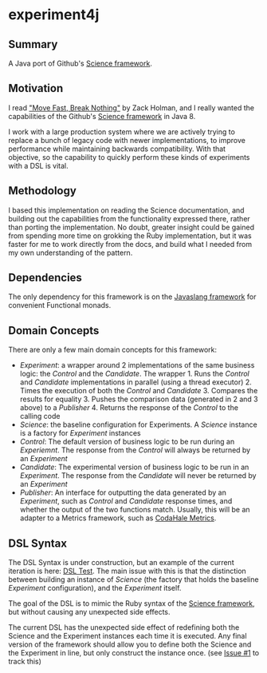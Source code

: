experiment4j
============

Summary
-------
A Java port of Github's [Science framework](https://github.com/github/dat-science).

Motivation
----------
I read ["Move Fast, Break Nothing"](http://zachholman.com/talk/move-fast-break-nothing/) by Zack Holman, and I 
really wanted the capabilities of the Github's [Science framework](https://github.com/github/dat-science) in Java 8.

I work with a large production system where we are actively trying to replace a bunch of legacy code with
newer implementations, to improve performance while maintaining backwards compatibility. With that objective, 
so the capability to quickly perform these kinds of experiments with a DSL is vital.

Methodology
-----------
I based this implementation on reading the Science documentation, and building out the capabilities from the
functionality expressed there, rather than porting the implementation. No doubt, greater insight could be gained from 
spending more time on grokking the Ruby implementation, but it was faster for me to work directly from the docs, and build
what I needed from my own understanding of the pattern.

Dependencies
------------
The only dependency for this framework is on the [Javaslang framework](http://javaslang.com/) for convenient Functional monads. 

Domain Concepts
---------------
There are only a few main domain concepts for this framework:

* _Experiment_: a wrapper around 2 implementations of the same business logic: the _Control_ and the _Candidate_. The wrapper   1. Runs the _Control_ and _Candidate_ implementations in parallel (using a thread executor)
  2. Times the execution of both the _Control_ and _Candidate_
  3. Compares the results for equality
  3. Pushes the comparison data (generated in 2 and 3 above) to a _Publisher_
  4. Returns the response of the _Control_ to the calling code
* _Science_: the baseline configuration for Experiments. A _Science_ instance is a factory for _Experiment_ instances
* _Control_: The default version of business logic to be run during an _Experiemnt_. The response from the _Control_ will always be returned by an _Experiment_
* _Candidate_: The experimental version of business logic to be run in an _Experiment_. The response from the _Candidate_ will never be returned by an _Experiment_
* _Publisher_: An interface for outputting the data generated by an _Experiment_, such as _Control_ and _Candidate_ response times, and whether the output of the two functions match. Usually, this will be an adapter to a Metrics framework, such as [CodaHale Metrics](https://github.com/codahale/metrics).

DSL Syntax
----------
The DSL Syntax is under construction, but an example of the current iteration is here: [DSL Test](https://github.com/dannwebster/experiment4j/blob/master/src/test/java/com/crypticmission/exp/ExperimentTest.java).
The main issue with this is that the distinction between building an instance of _Science_ (the factory that holds the 
baseline _Experiment_ configuration), and the _Experiment_ itself.

The goal of the DSL is to mimic the Ruby syntax of the [Science framework](https://github.com/github/dat-science),
but without causing any unexpected side effects.

The current DSL has the unexpected side effect of redefining both the Science and the Experiment instances each time it is
executed. Any final version of the framework should allow you to define both the Science and the Experiment in line, but
only construct the instance once. (see [Issue #1](https://github.com/dannwebster/experiment4j/issues/1) to track this)

